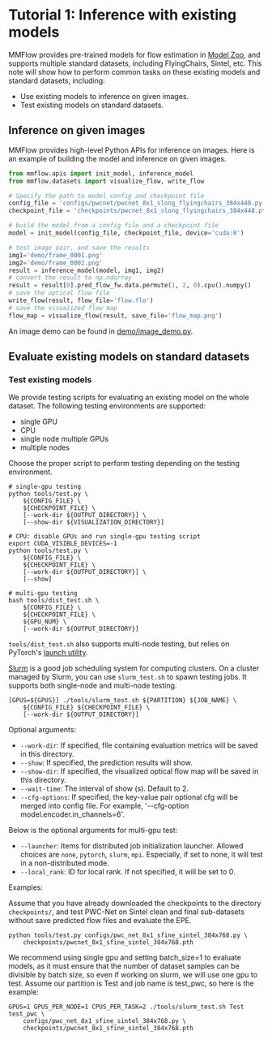# Tutorial 1: Inference with existing models

MMFlow provides pre-trained models for flow estimation in [Model Zoo](../model_zoo.md), and supports multiple standard datasets, including FlyingChairs, Sintel, etc. This note will show how to perform common tasks on these existing models and standard datasets, including:

- Use existing models to inference on given images.
- Test existing models on standard datasets.

## Inference on given images

MMFlow provides high-level Python APIs for inference on images. Here is an example of building the model and inference on given images.

```python
from mmflow.apis import init_model, inference_model
from mmflow.datasets import visualize_flow, write_flow

# Specify the path to model config and checkpoint file
config_file = 'configs/pwcnet/pwcnet_8x1_slong_flyingchairs_384x448.py'
checkpoint_file = 'checkpoints/pwcnet_8x1_slong_flyingchairs_384x448.pth'

# build the model from a config file and a checkpoint file
model = init_model(config_file, checkpoint_file, device='cuda:0')

# test image pair, and save the results
img1='demo/frame_0001.png'
img2='demo/frame_0002.png'
result = inference_model(model, img1, img2)
# convert the result to np.ndarray
result = result[0].pred_flow_fw.data.permute(1, 2, 0).cpu().numpy()
# save the optical flow file
write_flow(result, flow_file='flow.flo')
# save the visualized flow map
flow_map = visualize_flow(result, save_file='flow_map.png')
```

An image demo can be found in [demo/image_demo.py](../../demo/image_demo.py).

## Evaluate existing models on standard datasets

### Test existing models

We provide testing scripts for evaluating an existing model on the whole dataset.
The following testing environments are supported:

- single GPU
- CPU
- single node multiple GPUs
- multiple nodes

Choose the proper script to perform testing depending on the testing environment.

```shell
# single-gpu testing
python tools/test.py \
    ${CONFIG_FILE} \
    ${CHECKPOINT_FILE} \
    [--work-dir ${OUTPUT_DIRECTORY}] \
    [--show-dir ${VISUALIZATION_DIRECTORY}]

# CPU: disable GPUs and run single-gpu testing script
export CUDA_VISIBLE_DEVICES=-1
python tools/test.py \
    ${CONFIG_FILE} \
    ${CHECKPOINT_FILE} \
    [--work-dir ${OUTPUT_DIRECTORY}] \
    [--show]

# multi-gpu testing
bash tools/dist_test.sh \
    ${CONFIG_FILE} \
    ${CHECKPOINT_FILE} \
    ${GPU_NUM} \
    [--work-dir ${OUTPUT_DIRECTORY}]
```

`tools/dist_test.sh` also supports multi-node testing, but relies on PyTorch's [launch utility](https://pytorch.org/docs/stable/distributed.html#launch-utility).

[Slurm](https://slurm.schedmd.com/) is a good job scheduling system for computing clusters.
On a cluster managed by Slurm, you can use `slurm_test.sh` to spawn testing jobs. It supports both single-node and multi-node testing.

```shell
[GPUS=${GPUS}] ./tools/slurm_test.sh ${PARTITION} ${JOB_NAME} \
    ${CONFIG_FILE} ${CHECKPOINT_FILE} \
    [--work-dir ${OUTPUT_DIRECTORY}]
```

Optional arguments:

- `--work-dir`: If specified, file containing evaluation metrics will be saved in this directory.
- `--show`: If specified, the prediction results will show.
- `--show-dir`: If specified, the visualized optical flow map will be saved in this directory.
- `--wait-time`: The interval of show (s). Default to 2.
- `--cfg-options`:  If specified, the key-value pair optional cfg will be merged into config file.
  For example, '--cfg-option model.encoder.in_channels=6'.

Below is the optional arguments for multi-gpu test:

- `--launcher`: Items for distributed job initialization launcher. Allowed choices are `none`, `pytorch`, `slurm`, `mpi`. Especially, if set to none, it will test in a non-distributed mode.
- `--local_rank`: ID for local rank. If not specified, it will be set to 0.

Examples:

Assume that you have already downloaded the checkpoints to the directory `checkpoints/`,
and test PWC-Net on Sintel clean and final sub-datasets without save predicted flow files and evaluate the EPE.

```shell
python tools/test.py configs/pwc_net_8x1_sfine_sintel_384x768.py \
    checkpoints/pwcnet_8x1_sfine_sintel_384x768.pth
```

We recommend using single gpu and setting batch_size=1 to evaluate models, as it must ensure that the number of dataset samples
can be divisible by batch size, so even if working on slurm, we will use one gpu to test.
Assume our partition is Test and job name is test_pwc, so here is the example:

```shell
GPUS=1 GPUS_PER_NODE=1 CPUS_PER_TASK=2 ./tools/slurm_test.sh Test test_pwc \
    configs/pwc_net_8x1_sfine_sintel_384x768.py \
    checkpoints/pwcnet_8x1_sfine_sintel_384x768.pth
```
